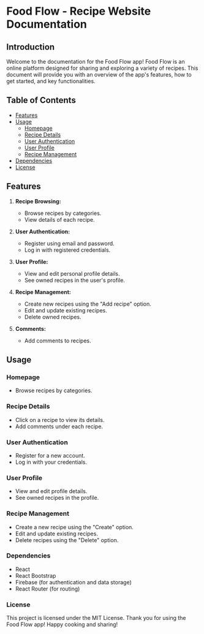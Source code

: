 # Food Flow - Recipe Website Documentation

## Introduction

Welcome to the documentation for the Food Flow app! Food Flow is an online platform designed for sharing and exploring a variety of recipes. This document will provide you with an overview of the app's features, how to get started, and key functionalities.

## Table of Contents

- [Features](#features)
- [Usage](#usage)
  - [Homepage](#homepage)
  - [Recipe Details](#recipe-details)
  - [User Authentication](#user-authentication)
  - [User Profile](#user-profile)
  - [Recipe Management](#recipe-management)
- [Dependencies](#dependencies)
- [License](#license)

## Features

1. **Recipe Browsing:**
   - Browse recipes by categories.
   - View details of each recipe.

2. **User Authentication:**
   - Register using email and password.
   - Log in with registered credentials.

3. **User Profile:**
   - View and edit personal profile details.
   - See owned recipes in the user's profile.

4. **Recipe Management:**
   - Create new recipes using the "Add recipe" option.
   - Edit and update existing recipes.
   - Delete owned recipes.

5. **Comments:**
   - Add comments to recipes.

## Usage

### Homepage

- Browse recipes by categories.

### Recipe Details

- Click on a recipe to view its details.
- Add comments under each recipe.

### User Authentication

- Register for a new account.
- Log in with your credentials.

### User Profile

- View and edit profile details.
- See owned recipes in the profile.

### Recipe Management

- Create a new recipe using the "Create" option.
- Edit and update existing recipes.
- Delete recipes using the "Delete" option.

### Dependencies
- React
- React Bootstrap
- Firebase (for authentication and data storage)
- React Router (for routing)

### License 

This project is licensed under the MIT License.
Thank you for using the Food Flow app! Happy cooking and sharing!